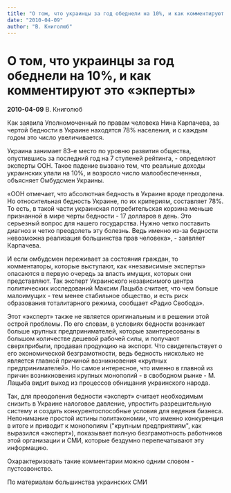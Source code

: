 ```yaml
---
title: "О том, что украинцы за год обеднели на 10%, и как комментируют это «экперты»"
date: "2010-04-09"
author: "В. Книголюб"
---
```


# О том, что украинцы за год обеднели на 10%, и как комментируют это «экперты»

**2010-04-09** В. Книголюб

Как заявила Уполномоченный по правам человека Нина Карпачева, за чертой бедности в Украине находятся 78% населения, и с каждым годом это число увеличивается.

Украина занимает 83-е место по уровню развития общества, опустившись за последний год на 7 ступеней рейтинга, - определяют эксперты ООН. Такое падение вызвано тем, что реальные доходы украинских упали на 10%, и возросло число малообеспеченных, объясняет Омбудсмен Украины.

«ООН отмечает, что абсолютная бедность в Украине вроде преодолена. Но относительная бедность Украине, по их критериям, составляет 78%. То есть, в такой части украинская потребительская корзина меньше признанной в мире черты бедности - 17 долларов в день. Это серьезный вопрос для нашего государства. Нужно четко поставить диагноз и четко преодолеть эту болезнь. Ведь именно из-за бедности невозможна реализация большинства прав человека», - заявляет Карпачева.

И если омбудсмен переживает за состояния граждан, то комментаторы, которые выступают, как «независимые эксперты» опасаются в первую очередь за власть имущих, которых они представляют. Так эксперт Украинского независимого центра политических исследований Максим Лацыба считает, что чем больше малоимущих - тем менее стабильное общество, и есть риск образования тоталитарного режима, сообщает «Радио Свобода».

Этот «эксперт» также не является оригинальным и в решении этой острой проблемы. По его словам, в условиях бедности возникает больше крупных предпринимателей, которые заинтересованы в большом количестве дешевой рабочей силы, и получают сверхприбыли, продавая продукцию на экспорт. Что свидетельствует о его экономической безграмотности, ведь бедность нисколько не является главной причиной возникновения «крупных предпринимателей». Но самое интересное, что именно в главной из причин возникновения крупных монополий - в свободном рынке - М. Лацыба видит выход из процессов обнищания украинского народа.

Так, для преодоления бедности «эксперт» считает необходимым снизить в Украине налоговое давление, упростить разрешительную систему и создать конкурентоспособные условия для ведения бизнеса. Непонимание простой истины политэкономии, что именно конкуренция в итоге и приводит к монополиям ("крупным предприятиям", как выразился «эксперт»), показывает полную безграмотность работников этой организации и СМИ, которые бездумно перепечатывают эту информацию.

Охарактеризовать такие комментарии можно одним словом - пустозвонство.

По материалам большинства украинских СМИ